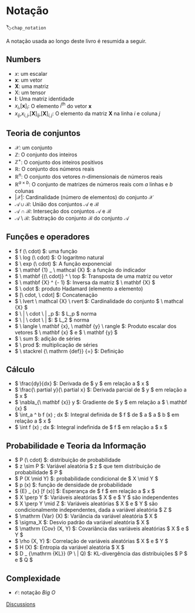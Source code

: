 # Notação
:label:`chap_notation`

A notação usada ao longo deste livro é resumida a seguir.


## Numbers

* $x$: um escalar
* $\mathbf{x}$: um vetor
* $\mathbf{X}$: uma matriz
* $\mathsf{X}$: um tensor
* $\mathbf{I}$: Uma matriz identidade
* $x_i$,$[\mathbf{x}]_i$: O elemento $i^\mathrm{th}$ do vetor $\mathbf{x}$
* $x_{ij}$,$x_{i, j}$,$[\mathbf {X}]_{ij}$,$[\mathbf {X}]_{i, j}$: O elemento da matriz $\mathbf{X}$ na linha $i$ e coluna $j$



## Teoria de conjuntos


* $\mathcal{X}$: um conjunto
* $\mathbb{Z}$: O conjunto dos inteiros
* $\mathbb{Z}^+$: O conjunto dos inteiros positivos
* $\mathbb{R}$: O conjunto dos números reais
* $\mathbb{R}^n$: O conjunto dos vetores $n$-dimensionais de números reais
* $\mathbb{R}^{a\times b}$: O conjunto de matrizes de números reais com $a$ linhas e $b$ colunas
* $|\mathcal{X}|$: Cardinalidade (número de elementos) do conjunto $\mathcal {X}$
* $\mathcal{A}\cup \mathcal{B}$: União dos conjuntos $\mathcal{A}$ e $\mathcal{B}$
* $\mathcal{A}\cap\mathcal{B}$: Interseção dos conjuntos $\mathcal{A}$ e $\mathcal{B}$
* $\mathcal{A}\setminus \mathcal{B}$: Subtração do conjunto $\mathcal{B}$ do conjunto $\mathcal{A}$


## Funções e operadores


* $ f (\ cdot) $: uma função
* $ \ log (\ cdot) $: O logaritmo natural
* $ \ exp (\ cdot) $: A função exponencial
* $ \ mathbf {1} _ \ mathcal {X} $: a função do indicador
* $ \ mathbf {(\ cdot)} ^ \ top $: Transposta de uma matriz ou vetor
* $ \ mathbf {X} ^ {- 1} $: Inversa da matriz $ \ mathbf {X} $
* $ \ odot $: produto Hadamard (elemento a elemento)
* $ [\ cdot, \ cdot] $: Concatenação
* $ \ lvert \ mathcal {X} \ rvert $: Cardinalidade do conjunto $ \ mathcal {X} $
* $ \ | \ cdot \ | _p $: $ L_p $ norma
* $ \ | \ cdot \ | $: $ L_2 $ norma
* $ \ langle \ mathbf {x}, \ mathbf {y} \ rangle $: Produto escalar dos vetores $ \ mathbf {x} $ e $ \ mathbf {y} $
* $ \ sum $: adição de séries
* $ \ prod $: multiplicação de séries
* $ \ stackrel {\ mathrm {def}} {=} $: Definição


## Cálculo

* $ \frac{dy}{dx} $: Derivada de $ y $ em relação a $ x $
* $ \frac{\ partial y}{\ partial x} $: Derivada parcial de $ y $ em relação a $ x $
* $ \nabla_{\ mathbf {x}} y $: Gradiente de $ y $ em relação a $ \ mathbf {x} $
* $ \int_a ^ b f (x) \; dx $: Integral definida de $ f $ de $ a $ a $ b $ em relação a $ x $
* $ \int f (x) \; dx $: Integral indefinida de $ f $ em relação a $ x $

## Probabilidade e Teoria da Informação

* $ P (\ cdot) $: distribuição de probabilidade
* $ z \sim P $: Variável aleatória $ z $ que tem distribuição de probabilidade $ P $
* $ P (X \mid Y) $: probabilidade condicional de $ X \mid Y $
* $ p (x) $: função de densidade de probabilidade
* $ {E} _ {x} [f (x)] $: Esperança de $ f $ em relação a $ x $
* $ X \perp Y $: Variáveis aleatórias $ X $ e $ Y $ são independentes
* $ X \perp Y \mid Z $: Variáveis aleatórias $ X $ e $ Y $ são condicionalmente independentes, dada a variável aleatória $ Z $
* $ \mathrm {Var} (X) $: Variância da variável aleatória $ X $
* $ \sigma_X $: Desvio padrão da variável aleatória $ X $
* $ \mathrm {Cov} (X, Y) $: Covariância das variáveis aleatórias $ X $ e $ Y $
* $ \rho (X, Y) $: Correlação de variáveis aleatórias $ X $ e $ Y $
* $ H (X) $: Entropia da variável aleatória $ X $
* $ D _ {\mathrm {KL}} (P \ | Q) $: KL-divergência das distribuições $ P $ e $ Q $



## Complexidade

* $\mathcal{O}$: notação *Big O* 


[Discussions](https://discuss.d2l.ai/t/25)
<!--stackedit_data:
eyJoaXN0b3J5IjpbMTUzMTYxNDg4LDQ2NDMxNDM1NCwtNjgyMT
U3MjIzXX0=
-->